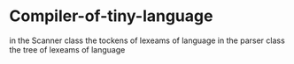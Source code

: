 # Compiler-of-tiny-language
in the Scanner class the tockens of lexeams of language
in the parser class the tree of lexeams of language
